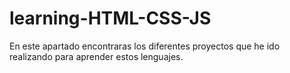 # learning-HTML-CSS-JS
En este apartado encontraras los diferentes proyectos que he ido realizando para aprender estos lenguajes. 
